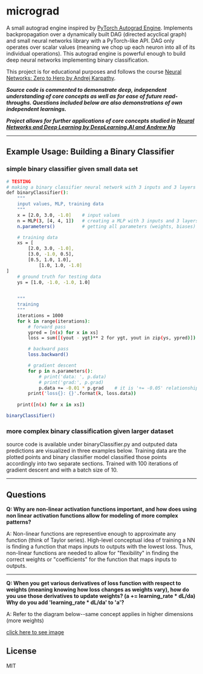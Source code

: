 # micrograd

A small autograd engine inspired by [PyTorch Autograd Engine](https://pytorch.org/blog/overview-of-pytorch-autograd-engine/). Implements backpropagation over a dynamically built DAG (directed acyclical graph) and small neural networks library with a PyTorch-like API. DAG only operates over scalar values (meaning we chop up each neuron into all of its individual operations). This autograd engine is powerful enough to build deep neural networks implementing binary classification. 

This project is for educational purposes and follows the course [Neural Networks: Zero to Hero by Andrej Karpathy](https://www.youtube.com/watch?v=VMj-3S1tku0&list=PLAqhIrjkxbuWI23v9cThsA9GvCAUhRvKZ&index=1). 


***Source code is commented to demonstrate deep, independent understanding of core concepts as well as for ease of future read-throughs. Questions included below are also demonstrations of own independent learnings.***

***Project allows for further applications of core concepts studied in [Neural Networks and Deep Learning by DeepLearning.AI and Andrew Ng](https://www.coursera.org/account/accomplishments/verify/ZJKF2ULGZVMS)***

___
## Example Usage: Building a Binary Classifier

### simple binary classifier given small data set
```bash
# TESTING
# making a binary classifier neural network with 3 inputs and 3 layers of 4, 4, 1, neurons respectively
def binaryClassifier():
    """
    input values, MLP, training data
    """
    x = [2.0, 3.0, -1.0]    # input values
    n = MLP(3, [4, 4, 1])   # creating a MLP with 3 inputs and 3 layers of 4, 4, 1, neurons respectively
    n.parameters()          # getting all parameters (weights, biases) for all the neurons

    # training data
    xs = [
        [2.0, 3.0, -1.0],
        [3.0, -1.0, 0.5],
        [0.5, 1.0, 1.0],
            [1.0, 1.0, -1.0]
]
    # ground truth for testing data
    ys = [1.0, -1.0, -1.0, 1.0]                                        
    

    """
    training
    """
    iterations = 1000
    for k in range(iterations):
        # forward pass
        ypred = [n(x) for x in xs]                                         # running forward propagation to get predictions
        loss = sum([(yout - ygt)** 2 for ygt, yout in zip(ys, ypred)])     # finding loss b/w ys and y pred using mean squared loss function and summing all losses together

        # backward pass
        loss.backward()                                                    # running backpropagation to get gradients of all the neurons relative to the summed loss

        # gradient descent
        for p in n.parameters():
            # print('data: ', p.data)
            # print('grad:', p.grad)
            p.data += -0.01 * p.grad    # it is '+= -0.05' relationship because the cost function is mean squared error, cost will always be positive meaning target loss is 0
        print('loss{}: {}'.format(k, loss.data))
    
    print([n(x) for x in xs])

binaryClassifier()
```

### more complex binary classification given larger dataset
source code is available under binaryClassifier.py and outputed data predictions are visualized in three examples below. Training data are the plotted points and binary classifier model classified those points accordingly into two separate sections. Trained with 100 iterations of gradient descent and with a batch size of 10.




___
## Questions

**Q: Why are non-linear activation functions important, and how does using non linear activation functions allow
for modeling of more complex patterns?**

A: Non-linear functions are representive enough to approximate any function (think of Taylor series). High-level conceptual idea of training a NN is finding a function that maps inputs to outputs with the lowest loss. Thus, non-linear functions are needed to allow for "flexibility" in finding the correct weights or "coefficients" for the function that maps inputs to outputs.
___
**Q: When you get various derivatives of loss function with respect to weights (meaning knowing how loss changes as weights vary), how do you use those derivatives to update weights? (a += learning_rate * dL/da) Why do you add 'learning_rate * dL/da' to 'a'?**

A: Refer to the diagram below--same concept applies in higher dimensions (more weights)

[click here to see image](images/question2_diagram.pdf)


## License
MIT

